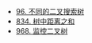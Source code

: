 - [96. 不同的二叉搜索树](https://leetcode.cn/problems/unique-binary-search-trees/description/)
- [834. 树中距离之和](https://leetcode.cn/problems/sum-of-distances-in-tree/description/)
- [968. 监控二叉树](https://leetcode.cn/problems/binary-tree-cameras/description/)
